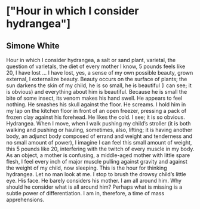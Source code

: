 # ["Hour in which I consider hydrangea"]
## Simone White
Hour in which I consider hydrangea, a salt or sand plant, varietal, the
question of varietals, the diet of every mother I know, 5 pounds feels like
20, I have lost … I have lost, yes, a sense of my own possible beauty, grown
external, I externalize beauty. Beauty occurs on the surface of plants; the
sun darkens the skin of my child, he is so small, he is beautiful (I can see;
it is obvious) and everything about him is beautiful. Because he is small the
bite of some insect, its venom makes his hand swell. He appears to feel
nothing. He smashes his skull against the floor. He screams. I hold him in my
lap on the kitchen floor in front of an open freezer, pressing a pack of
frozen clay against his forehead. He likes the cold. I see; it is so obvious.
Hydrangea. When I move, when I walk pushing my child’s stroller (it is both
walking and pushing or hauling, sometimes, also, lifting; it is having another
body, an adjunct body composed of errand and weight and tenderness and no
small amount of power), I imagine I can feel this small amount of weight, this
5 pounds like 20, interfering with the twitch of every muscle in my body. As
an object, a mother is confusing, a middle-aged mother with little spare
flesh, I feel every inch of major muscle pulling against gravity and against
the weight of my child, now sleeping. This is the hour for thinking hydrangea.
Let no man look at me. I stop to brush the drowsy child’s little eye. His
face. He barely considers his mother. I am all around him. Why should he
consider what is all around him? Perhaps what is missing is a subtle power of
differentiation. I am in, therefore, a time of mass apprehensions.